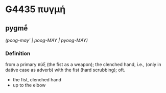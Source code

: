 # G4435 πυγμή

## pygmḗ

_(poog-may' | poog-MAY | pyoog-MAY)_

### Definition

from a primary πύξ (the fist as a weapon); the clenched hand, i.e., (only in dative case as adverb) with the fist (hard scrubbing); oft.

- the fist, clenched hand
- up to the elbow

